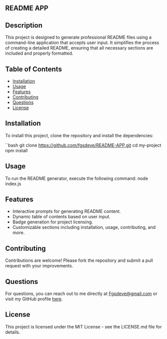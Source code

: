 ## README APP

## Description
This project is designed to generate professional README files using a command-line application that accepts user input. It simplifies the process of creating a detailed README, ensuring that all necessary sections are included and properly formatted.

## Table of Contents
- [Installation](#installation)
- [Usage](#usage)
- [Features](#features)
- [Contributing](#contributing)
- [Questions](#questions)
- [License](#license)

## Installation
To install this project, clone the repository and install the dependencies:

``bash
git clone https://github.com/fgsdeve/README-APP.git
cd my-project
npm install

## Usage
To run the README generator, execute the following command: node index.js

## Features
- Interactive prompts for generating README content.
- Dynamic table of contents based on user input.
- Badge generation for project licensing.
- Customizable sections including installation, usage, contributing, and more.

## Contributing
Contributions are welcome! Please fork the repository and submit a pull request with your improvements.

## Questions
For questions, you can reach out to me directly at Fgsdeve@gmail.com or visit my GitHub profile [here](https://github.com/fgsdeve).

## License
This project is licensed under the MIT License - see the LICENSE.md file for details.
